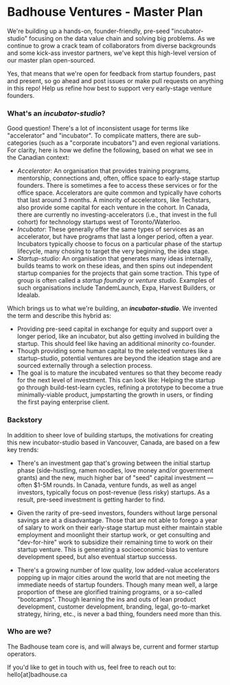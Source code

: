 # Badhouse Ventures - Master Plan

We're building up a hands-on, founder-friendly, pre-seed "incubator-studio" focusing on the data value chain and solving big problems. As we continue to grow a crack team of collaborators from diverse backgrounds and some kick-ass investor partners, we've kept this high-level version of our master plan open-sourced.

Yes, that means that we're open for feedback from startup founders, past and present, so go ahead and post issues or make pull requests on anything in this repo! Help us refine how best to support very early-stage venture founders.

### What's an _incubator-studio_?

Good question! There's a lot of inconsistent usage for terms like "accelerator" and "incubator". To complicate matters, there are sub-categories (such as a "corporate incubators") and even regional variations. For clarity, here is how we define the following, based on what we see in the Canadian context:
* _Accelerator_: An organisation that provides training programs, mentorship, connections and, often, office space to early-stage startup founders. There is sometimes a fee to access these services or for the office space. Accelerators are quite common and typically have cohorts that last around 3 months. A minority of accelerators, like Techstars, also provide some capital for each venture in the cohort. In Canada, there are currently no investing-accelerators (i.e., that invest in the full cohort) for technology startups west of Toronto/Waterloo. 
* _Incubator_: These generally offer the same types of services as an accelerator, but have programs that last a longer period, often a year. Incubators typically choose to focus on a particular phase of the startup lifecycle, many chosing to target the very beginning, the idea stage.
* _Startup-studio_: An organisation that generates many ideas internally, builds teams to work on these ideas, and then spins out independent startup companies for the projects that gain some traction. This type of group is often called a _startup foundry_ or _venture studio_. Examples of such organisations include TandemLaunch, Expa, Harvest Builders, or Idealab.

Which brings us to what we're building, an **_incubator-studio_**. We invented the term and describe this hybrid as:
* Providing pre-seed capital in exchange for equity and support over a longer period, like an incubator, but also getting involved in building the startup. This should feel like having an additional minority co-founder.
* Though providing some human capital to the selected ventures like a startup-studio, potential ventures are beyond the ideation stage and are sourced externally through a selection process.
* The goal is to mature the incubated ventures so that they become ready for the next level of investment. This can look like: Helping the startup go through build-test-learn cycles, refining a prototype to become a true minimally-viable product, jumpstarting the growth in users, or finding the first paying enterprise client.

### Backstory

In addition to sheer love of building startups, the motivations for creating this new incubator-studio based in Vancouver, Canada, are based on a few key trends:

* There's an investment gap that's growing between the initial startup phase (side-hustling, ramen noodles, love money and/or government grants) and the new, much higher bar of "seed" capital investment — often $1-5M rounds. In Canada, venture funds, as well as angel investors, typically focus on post-revenue (less risky) startups. As a result, pre-seed investment is getting harder to find.

* Given the rarity of pre-seed investors, founders without large personal savings are at a disadvantage. Those that are not able to forego a year of salary to work on their early-stage startup must either maintain stable employment and moonlight their startup work, or get consulting and "dev-for-hire" work to subsidize their remaining time to work on their startup venture. This is generating a socioeconomic bias to venture development speed, but also eventual startup successs.

* There's a growing number of low quality, low added-value accelerators popping up in major cities around the world that are not meeting the immediate needs of startup founders. Though many mean well, a large proportion of these are glorified training programs, or a so-called "bootcamps". Though learning the ins and outs of lean product development, customer development, branding, legal, go-to-market strategy, hiring, etc., is never a bad thing, founders need more than this.

### Who are we?

The Badhouse team core is, and will always be, current and former startup operators.

If you'd like to get in touch with us, feel free to reach out to: hello[at]badhouse.ca
